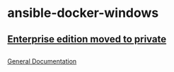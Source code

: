 # ansible-docker-windows
## [Enterprise edition moved to private ](https://github.com/jijeesh/ee-ansible-docker-windows)
##
[General Documentation](docs/README.md)
